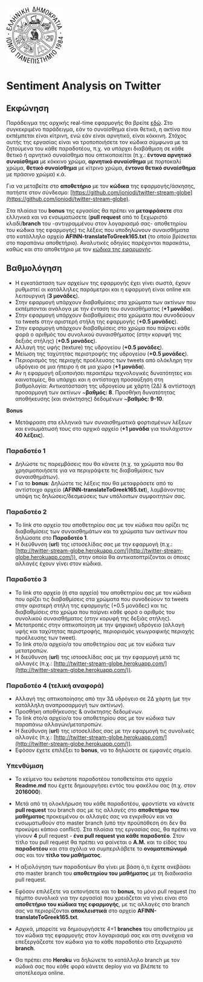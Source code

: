 ![Ιόνιο Πανεπιστήμιο](screenshots/logo-ionio-black-150x150.jpg)

# Sentiment Analysis on Twitter

## Εκφώνηση
Παράδειγμα της αρχικής real-time εφαρμογής θα βρείτε [εδώ](http://twitter-stream-globe.herokuapp.com/). Στο συγκεκριμένο παράδειγμα, εάν το συναίσθημα είναι θετικό, η ακτίνα που εκπέμπεται είναι κίτρινη, ενώ εάν είναι αρνητικό, είναι κόκκινη. Στόχος αυτής της εργασίας είναι να τροποποιήσετε τον κώδικα σύμφωνα με τα ζητούμενα του κάθε παραδοτέου, π.χ. να υπάρχει διαβάθμιση σε κάθε θετικό ή αρνητικό συναίσθημα που οπτικοποιείται (π.χ.: **έντονα αρνητικό συναίσθημα** με κόκκινο χρώμα, **αρνητικό συναίσθημα** με πορτοκαλί χρώμα, **θετικό συναίσθημα** με κίτρινο χρώμα, **έντονα θετικό συναίσθημα** με πράσινο χρώμα) κ.ά.

Για να μεταβείτε στο **αποθετήριο** με τον **κώδικα** της εφαρμογής/άσκησης, πατήστε στον σύνδεσμο: [https://github.com/ioniodi/twitter-stream-globe](https://github.com/ioniodi/twitter-stream-globe). 

Στα πλαίσια του **bonus** της εργασίας θα πρέπει να **μεταφράσετε** στα ελληνικά και να ενσωματώσετε (**pull request** από το ξεχωριστό κλαδί/**branch** του -αντιγραμμένου στον λογαριασμό σας- αποθετηρίου του κώδικα της εφαρμογής) τις λέξεις που υποδηλώνουν συναισθήματα στο κατάλληλο αρχείο **AFINN-translateToGreek165.txt** (το οποίο βρίσκεται στο παραπάνω αποθετήριο). Αναλυτικές οδηγίες παρέχονται παρακάτω, καθώς και στο αποθετήριο με τον [κώδικα της εφαρμογής](https://github.com/ioniodi/twitter-stream-globe).

## Βαθμολόγηση
* Η εγκατάσταση των αρχείων της εφαρμογής έχει γίνει σωστά, έχουν ρυθμιστεί οι κατάλληλες παράμετροι και η εφαρμογή  είναι online και λειτουργική (**3 μονάδες**).
* Στην εφαρμογή υπάρχουν διαβαθμίσεις στα χρώματα των ακτίνων που εκπέμπονται ανάλογα με την ένταση του συναισθήματος (**+1 μονάδα**).
* Στην εφαρμογή υπάρχουν διαβαθμίσεις στα χρώματα που συνοδεύουν τα tweets στην αριστερή στήλη της εφαρμογής (**+0.5 μονάδες**).
* Στην εφαρμογή υπάρχουν διαβαθμίσεις στο χρώμα που παίρνει κάθε φορά ο αριθμός του συνολικού συναισθήματος (στην κορυφή της δεξιάς στήλης) (**+0.5 μονάδες**).
* Αλλαγή της υφής (texture) της υδρογείου (**+0.5 μονάδες**).
* Μείωση της ταχύτητας περιστροφής της υδρογείου (**+0.5 μονάδες**).
* Περιορισμός της περιοχής προέλευσης των tweets από ολόκληρη την υδρόγειο σε μια ήπειρο ή σε μια χώρα (**+1 μονάδα**).
* Αν η εφαρμογή αξιοποιήσει περαιτέρω τεχνολογικές δυνατότητες και καινοτομίες, θα υπάρχει και η αντίστοιχη προσαύξηση στη βαθμολογία: Αντικατάσταση της υδρογείου με χάρτη (2Δ) & αντίστοιχη προσαρμογή των ακτίνων ~**βαθμός: 8**. Προσθήκη δυνατότητας αποθήκευσης (και ανάκτησης) δεδομένων ~**βαθμός: 9-10**.

**Bonus**
* Μετάφραση στα ελληνικά των συναισθηματικά φορτισμένων λέξεων και ενσωμάτωσή τους στο αρχικό αρχείο (**+1 μονάδα** για τουλάχιστον **40 λέξεις**).

### Παραδοτέο 1
* Δηλώστε τις παρεμβάσεις που θα κάνετε (π.χ. τα χρώματα που θα χρησιμοποιήσετε για να περιγράψετε τις διαβαθμίσεις των συναισθημάτων).
* Για το  **bonus**: Δηλώστε τις λέξεις που θα μεταφράσετε από το αντίστοιχο αρχείο (**AFINN-translateToGreek165.txt**), λαμβάνοντας υπόψη τις δηλώσεις/δεσμεύσεις των υπόλοιπων συμφοιτητών σας.

### Παραδοτέο 2
* Το link στο αρχείο του αποθετηρίου σας με τον κώδικα που ορίζει τις διαβαθμίσεις των συναισθημάτων και τα χρώματα των ακτίνων που δηλώσατε στο **Παραδοτέο 1**.
* Η διεύθυνση (**url**) της ιστοσελίδας σας με την εφαρμογή (π.χ.: [http://twitter-stream-globe.herokuapp.com/](http://twitter-stream-globe.herokuapp.com/)), στην οποία θα αντικατοπτρίζονται οι όποιες αλλαγές έχουν γίνει στον κώδικα.

### Παραδοτέο 3
* Το link στο αρχείο (ή στα αρχεία) του αποθετηρίου σας με τον κώδικα που ορίζει τις διαβαθμίσεις στα χρώματα που συνοδεύουν τα tweets στην αριστερή στήλη της εφαρμογής (+0.5 μονάδες) και τις διαβαθμίσεις στο χρώμα που παίρνει κάθε φορά ο αριθμός του συνολικού συναισθήματος (στην κορυφή της δεξιάς στήλης).
* Μετατροπές στην οπτικοποίηση με την ψηφιακή υδρόγειο (αλλαγή υφής και ταχύτητας περιστροφής, περιορισμός γεωγραφικής περιoχής προέλευσης των tweet).
* Το link στο/α αρχείο/α του αποθετηρίου σας με τον κώδικα των μετατροπών.
* Η διεύθυνση (**url**) της ιστοσελίδας σας με την εφαρμογή μετά τις αλλαγές (π.χ.: [http://twitter-stream-globe.herokuapp.com/](http://twitter-stream-globe.herokuapp.com/)).


### Παραδοτέο 4 (τελική αναφορά)
* Αλλαγή της οπτικοποίησης από την 3Δ υδρόγειο σε 2Δ χάρτη (με την κατάλληλη αναπροσαρμογή των ακτίνων).
* Προσθήκη αποθήκευσης & ανάκτησης δεδομένων.
* Το link στο/α αρχείο/α του αποθετηρίου σας με τον κώδικα των παραπάνω αλλαγών/μετατροπών.
* Η διεύθυνση (**url**) της ιστοσελίδας σας με την εφαρμογή τις συνολικές αλλαγές (π.χ.: [http://twitter-stream-globe.herokuapp.com/](http://twitter-stream-globe.herokuapp.com/)).
* Εφόσον έχετε επιλέξει το **bonus**, να το δηλώσετε σε εμφανές σημείο.

### Υπενθύμιση
* Το κείμενο του εκάστοτε παραδοτέου τοποθετείται στο αρχείο **Readme.md** που έχετε δημιουργήσει εντός του φακέλου σας (π.χ. στον **2016000**).

* Μετά από τη ολοκλήρωση του κάθε παραδοτέου, φροντίστε να κάνετε **pull request** του branch σας με τις αλλαγές στο **αποθετήριο του μαθήματος** προκειμένου οι αλλαγές σας να εγκριθούν και να ενσωματωθούν στο master branch (υπό την προϋπόθεση ότι δεν θα προκύψει κάποιο conflict). Στα πλαίσια της εργασίας σας, θα πρέπει να γίνουν **4** pull request - **ένα pull request για κάθε παραδοτέο**. Στον τίτλο του pull request θα πρέπει να φαίνεται ο **Α.Μ.** και το είδος του **παραδοτέου** και στα σχόλια να συμπεριλάβετε το **ονοματεπώνυμό** σας και τον **τίτλο του μαθήματος**.

* Η αξιολόγηση των παραδοτέων θα γίνει με βάση ό,τι έχετε ανεβάσει στο master branch του **αποθετηρίου του μαθήματος** με τη διαδικασία pull request.

* Εφόσον επιλέξετε να εκπονήσετε και το **bonus**, το μόνο pull request (το πέμπτο συνολικά για την εργασία) που χρειάζεται να γίνει είναι στο **αποθετήριο του κώδικα της εφαρμογής**, με τις αλλαγές στο branch σας να περιορίζονται **αποκλειστικά** στο αρχείο **AFINN-translateToGreek165.txt**.

* Αρχικά, μπορείτε να δημιουργήσετε 4+1 **branches** του αποθετηρίου με τον κώδικα της εφαρμογής στον λογαριασμό σας και στη συνέχεια να επεξεργάζεστε τον κώδικα για το κάθε παραδοτέο στο ξεχωριστό **branch**.

* Θα πρέπει στο **Heroku** να δηλώνετε το κατάλληλο branch με τον κώδικά σας που κάθε φορά κάνετε deploy για να βλέπετε το αποτέλεσμα online.


